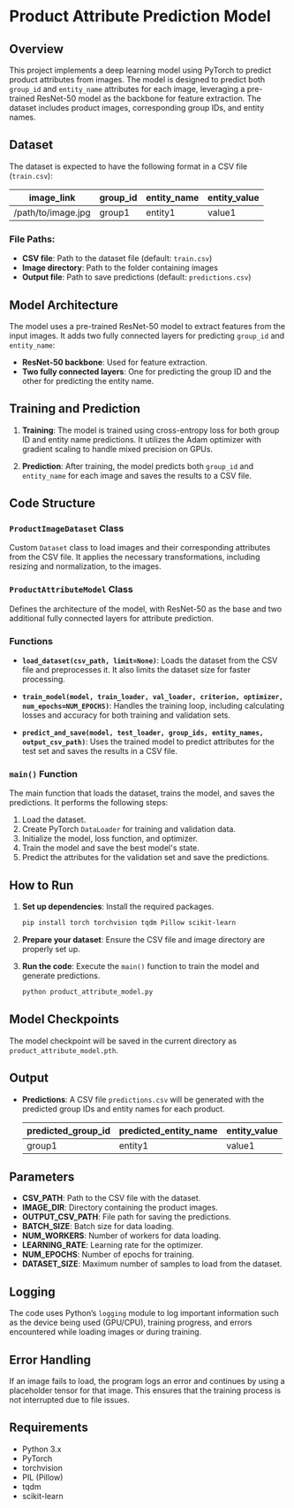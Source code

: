 # Product Attribute Prediction Model

## Overview

This project implements a deep learning model using PyTorch to predict product attributes from images. The model is designed to predict both `group_id` and `entity_name` attributes for each image, leveraging a pre-trained ResNet-50 model as the backbone for feature extraction. The dataset includes product images, corresponding group IDs, and entity names.

## Dataset

The dataset is expected to have the following format in a CSV file (`train.csv`):

| image_link         | group_id | entity_name | entity_value |
|--------------------|----------|-------------|--------------|
| /path/to/image.jpg | group1   | entity1     | value1       |

### File Paths:
- **CSV file**: Path to the dataset file (default: `train.csv`)
- **Image directory**: Path to the folder containing images
- **Output file**: Path to save predictions (default: `predictions.csv`)

## Model Architecture

The model uses a pre-trained ResNet-50 model to extract features from the input images. It adds two fully connected layers for predicting `group_id` and `entity_name`:

- **ResNet-50 backbone**: Used for feature extraction.
- **Two fully connected layers**: One for predicting the group ID and the other for predicting the entity name.

## Training and Prediction

1. **Training**: The model is trained using cross-entropy loss for both group ID and entity name predictions. It utilizes the Adam optimizer with gradient scaling to handle mixed precision on GPUs.
   
2. **Prediction**: After training, the model predicts both `group_id` and `entity_name` for each image and saves the results to a CSV file.

## Code Structure

### `ProductImageDataset` Class

Custom `Dataset` class to load images and their corresponding attributes from the CSV file. It applies the necessary transformations, including resizing and normalization, to the images.

### `ProductAttributeModel` Class

Defines the architecture of the model, with ResNet-50 as the base and two additional fully connected layers for attribute prediction.

### Functions

- **`load_dataset(csv_path, limit=None)`**: Loads the dataset from the CSV file and preprocesses it. It also limits the dataset size for faster processing.
  
- **`train_model(model, train_loader, val_loader, criterion, optimizer, num_epochs=NUM_EPOCHS)`**: Handles the training loop, including calculating losses and accuracy for both training and validation sets.

- **`predict_and_save(model, test_loader, group_ids, entity_names, output_csv_path)`**: Uses the trained model to predict attributes for the test set and saves the results in a CSV file.

### `main()` Function

The main function that loads the dataset, trains the model, and saves the predictions. It performs the following steps:
1. Load the dataset.
2. Create PyTorch `DataLoader` for training and validation data.
3. Initialize the model, loss function, and optimizer.
4. Train the model and save the best model's state.
5. Predict the attributes for the validation set and save the predictions.

## How to Run

1. **Set up dependencies**: Install the required packages.
   ```bash
   pip install torch torchvision tqdm Pillow scikit-learn
   ```

2. **Prepare your dataset**: Ensure the CSV file and image directory are properly set up.

3. **Run the code**: Execute the `main()` function to train the model and generate predictions.
   ```bash
   python product_attribute_model.py
   ```

## Model Checkpoints

The model checkpoint will be saved in the current directory as `product_attribute_model.pth`.

## Output

- **Predictions**: A CSV file `predictions.csv` will be generated with the predicted group IDs and entity names for each product.
  
  | predicted_group_id | predicted_entity_name | entity_value |
  |--------------------|-----------------------|--------------|
  | group1             | entity1               | value1       |

## Parameters

- **CSV_PATH**: Path to the CSV file with the dataset.
- **IMAGE_DIR**: Directory containing the product images.
- **OUTPUT_CSV_PATH**: File path for saving the predictions.
- **BATCH_SIZE**: Batch size for data loading.
- **NUM_WORKERS**: Number of workers for data loading.
- **LEARNING_RATE**: Learning rate for the optimizer.
- **NUM_EPOCHS**: Number of epochs for training.
- **DATASET_SIZE**: Maximum number of samples to load from the dataset.

## Logging

The code uses Python’s `logging` module to log important information such as the device being used (GPU/CPU), training progress, and errors encountered while loading images or during training.

## Error Handling

If an image fails to load, the program logs an error and continues by using a placeholder tensor for that image. This ensures that the training process is not interrupted due to file issues.

## Requirements

- Python 3.x
- PyTorch
- torchvision
- PIL (Pillow)
- tqdm
- scikit-learn